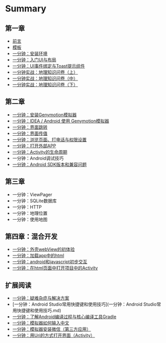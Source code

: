 # Summary

## 第一章

* [前言](README.md)
* [模板](模板.md)
* [一分钟：安装环境](一分钟：安装.md)
* [一分钟：入门UI与布局](一分钟：入门UI与布局.md)
* [一分钟：UI事件绑定与Toast提示组件](一分钟：UI事件绑定与Toast提示组件.md)
* [一分钟实战：地理知识问卷（上）](一分钟实战：地理知识问卷.md)
* [一分钟实战：地理知识问卷（中）](一分钟实战：地理知识问卷（中）.md)
* [一分钟实战：地理知识问卷（下）](一分钟实战：地理知识问卷（下）.md)

## 第二章

* [一分钟：安装Genymotion模拟器](yi-fen-zhong-ff1a-genymotion-mo-ni-qi.md)
* [一分钟：IDEA / Android 使用 Genymotion模拟器](yi-fen-zhong-ff1a-idea-android-shi-yong-genymotion-mo-ni-qi.md)
* [一分钟：界面跳转](yi-fen-zhong-ff1a-jie-mian-tiao-zhuan.md)
* [一分钟：界面传值](yi-fen-zhong-ff1a-jie-mian-chuan-zhi.md)
* [一分钟：浏览页面、打电话与权限设置](yi-fen-zhong-ff1a-liu-lan-ye-mian-3001-da-dian-hua-yu-quan-xian-she-zhi.md)
* [一分钟：打开外部APP](yi-fen-zhong-ff1a-da-kai-wai-bu-app.md)
* [一分钟：Activity的生命周期](activityde-sheng-ming-zhou-qi.md)
* 一分钟：Android调试技巧
* [一分钟：Android SDK版本和兼容问题](yi-fenzhong-ff1a-android-sdk-ban-ben-he-jian-rong-wen-ti.md)

## 第三章

* 一分钟：ViewPager
* 一分钟：SQLite数据库
* 一分钟：HTTP
* 一分钟：地理位置
* 一分钟：使用地图

## 第四章：混合开发

* [一分钟：外壳webView的初体验](di-si-zhang-ff1a-hun-he-kai-fa/yi-fen-zhong-ff1a-nei-zhi-wai-ke-webview-de-shi-yong.md)
* [一分钟：加载app中的html](di-si-zhang-ff1a-hun-he-kai-fa/yi-fen-zhong-ff1a-jia-zai-app-zhong-de-html.md)
* [一分钟：android和javascript初步交互](di-si-zhang-ff1a-hun-he-kai-fa/yi-fenzhong-ff1aandroid-he-javascript-chu-bu-jiao-hu.md)
* [一分钟：在html页面中打开项目中的Activity](di-si-zhang-ff1a-hun-he-kai-fa/yi-fen-zhong-ff1a-zai-html-ye-mian-zhong-da-kai-xiang-mu-zhong-de-activity.md)

## 扩展阅读

* [一分钟：疑难杂症与解决方案](一分钟：疑难杂症与解决方案.md)
* [一分钟：Android Studio常用快捷键和使用技巧](一分钟：Android Studio常用快捷键和使用技巧.md)
* [一分钟：了解Android编译过程与核心编译工具Gradle](一分钟：了解Android编译过程与核心编译工具Gradle.md)
* [一分钟：模拟器如何输入中文](yi-fen-zhong-ff1a-mo-ni-qi-ru-he-shu-ru-zhong-wen.md)
* [一分钟：模拟器安装微信（第三方应用）](yi-fen-zhong-ff1a-an-zhuang-wei-xin.md)
* [一分钟：用Uri的方式打开界面（Activity）](yi-fen-zhong-ff1ayong-uri-de-fang-shi-da-kai-jie-mian-ff08-activity.md)

